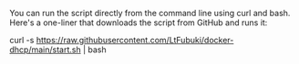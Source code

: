 You can run the script directly from the command line using curl and bash. Here's a one-liner that downloads the script from GitHub and runs it:

curl -s https://raw.githubusercontent.com/LtFubuki/docker-dhcp/main/start.sh | bash



